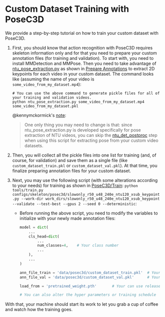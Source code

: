 # Custom Dataset Training with PoseC3D

We provide a step-by-step tutorial on how to train your custom dataset with PoseC3D.

1. First, you should know that action recognition with PoseC3D requires skeleton information only and for that you need to prepare your custom annotation files (for training and validation). To start with, you need to install MMDetection and MMPose. Then you need to take advantage of [ntu_pose_extraction.py](https://github.com/open-mmlab/mmaction2/blob/90fc8440961987b7fe3ee99109e2c633c4e30158/tools/data/skeleton/ntu_pose_extraction.py) as shown in [Prepare Annotations](https://github.com/open-mmlab/mmaction2/blob/master/tools/data/skeleton/README.md#prepare-annotations) to extract 2D keypoints for each video in your custom dataset. The command looks like (assuming the name of your video is `some_video_from_my_dataset.mp4`):

   ```shell
   # You can use the above command to generate pickle files for all of your training and validation videos.
   python ntu_pose_extraction.py some_video_from_my_dataset.mp4 some_video_from_my_dataset.pkl
   ```

   @kennymckormick's [note](https://github.com/open-mmlab/mmaction2/issues/1216#issuecomment-950130079):

   > One only thing you may need to change is that: since ntu_pose_extraction.py is developed specifically for pose extraction of NTU videos, you can skip the [ntu_det_postproc](https://github.com/open-mmlab/mmaction2/blob/90fc8440961987b7fe3ee99109e2c633c4e30158/tools/data/skeleton/ntu_pose_extraction.py#L307) step when using this script for extracting pose from your custom video datasets.

2. Then, you will collect all the pickle files into one list for training (and, of course, for validation) and save them as a single file (like `custom_dataset_train.pkl` or `custom_dataset_val.pkl`). At that time, you finalize preparing annotation files for your custom dataset.

3. Next, you may use the following script (with some alterations according to your needs) for training as shown in [PoseC3D/Train](https://github.com/open-mmlab/mmaction2/blob/master/configs/skeleton/posec3d/README.md#train): `python tools/train.py configs/skeleton/posec3d/slowonly_r50_u48_240e_ntu120_xsub_keypoint.py --work-dir work_dirs/slowonly_r50_u48_240e_ntu120_xsub_keypoint --validate --test-best --gpus 2 --seed 0 --deterministic`:

   - Before running the above script, you need to modify the variables to initialize with your newly made annotation files:

     ```python
     model = dict(
         ...
         cls_head=dict(
             ...
             num_classes=4,    # Your class number
             ...
         ),
         ...
     )

     ann_file_train = 'data/posec3d/custom_dataset_train.pkl'  # Your annotation for training
     ann_file_val = 'data/posec3d/custom_dataset_val.pkl'      # Your annotation for validation

     load_from = 'pretrained_weight.pth'       # Your can use released weights for initialization, set to None if training from scratch

     # You can also alter the hyper parameters or training schedule
     ```

With that, your machine should start its work to let you grab a cup of coffee and watch how the training goes.
